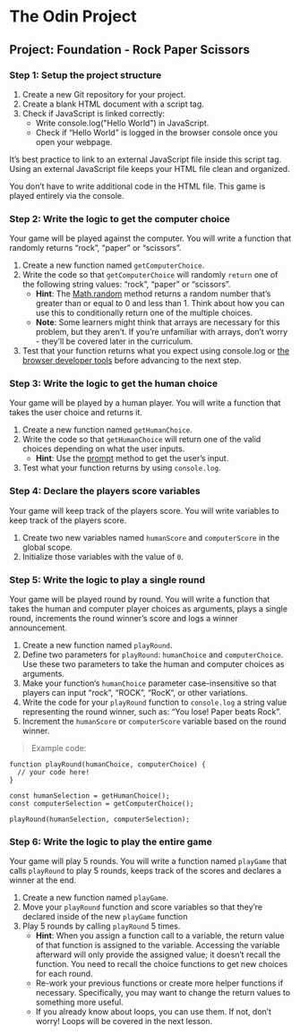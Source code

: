 # The Odin Project

## Project: Foundation - Rock Paper Scissors

### Step 1: Setup the project structure
1. Create a new Git repository for your project.
2. Create a blank HTML document with a script tag.
3. Check if JavaScript is linked correctly:
   - Write console.log("Hello World") in JavaScript.
   - Check if “Hello World” is logged in the browser console once you open your webpage.

It’s best practice to link to an external JavaScript file inside this script tag. Using an external JavaScript file keeps your HTML file clean and organized.

You don’t have to write additional code in the HTML file. This game is played entirely via the console.

### Step 2: Write the logic to get the computer choice
Your game will be played against the computer. You will write a function that randomly returns “rock”, “paper” or “scissors”.

1. Create a new function named `getComputerChoice`.
2. Write the code so that `getComputerChoice` will randomly `return` one of the following string values: “rock”, “paper” or “scissors”.
   - **Hint**: The [Math.random](https://developer.mozilla.org/en-US/docs/Web/JavaScript/Reference/Global_Objects/Math/random) method returns a random number that’s greater than or equal to 0 and less than 1. Think about how you can use this to conditionally return one of the multiple choices.
   - **Note**: Some learners might think that arrays are necessary for this problem, but they aren’t. If you’re unfamiliar with arrays, don’t worry - they’ll be covered later in the curriculum.
3. Test that your function returns what you expect using console.log or [the browser developer tools](https://www.theodinproject.com/lessons/foundations-javascript-developer-tools) before advancing to the next step.

### Step 3: Write the logic to get the human choice
Your game will be played by a human player. You will write a function that takes the user choice and returns it.

1. Create a new function named `getHumanChoice`.
2. Write the code so that `getHumanChoice` will return one of the valid choices depending on what the user inputs.
   - **Hint**: Use the [prompt](https://developer.mozilla.org/en-US/docs/Web/API/Window/prompt) method to get the user’s input.
3. Test what your function returns by using `console.log`.

### Step 4: Declare the players score variables
Your game will keep track of the players score. You will write variables to keep track of the players score.

1. Create two new variables named `humanScore` and `computerScore` in the global scope.
2. Initialize those variables with the value of `0`.

### Step 5: Write the logic to play a single round
Your game will be played round by round. You will write a function that takes the human and computer player choices as arguments, plays a single round, increments the round winner’s score and logs a winner announcement.

1. Create a new function named `playRound`.
2. Define two parameters for `playRound`: `humanChoice` and `computerChoice`. Use these two parameters to take the human and computer choices as arguments.
3. Make your function’s `humanChoice` parameter case-insensitive so that players can input “rock”, “ROCK”, “RocK”, or other variations.
4. Write the code for your `playRound` function to `console.log` a string value representing the round winner, such as: “You lose! Paper beats Rock”.
5. Increment the `humanScore` or `computerScore` variable based on the round winner.

> Example code:
```
function playRound(humanChoice, computerChoice) {
  // your code here!
}

const humanSelection = getHumanChoice();
const computerSelection = getComputerChoice();

playRound(humanSelection, computerSelection);
```

### Step 6: Write the logic to play the entire game
Your game will play 5 rounds. You will write a function named `playGame` that calls `playRound` to play 5 rounds, keeps track of the scores and declares a winner at the end.

1. Create a new function named `playGame`.
2. Move your `playRound` function and score variables so that they’re declared inside of the new `playGame` function
3. Play 5 rounds by calling `playRound` 5 times.
   - **Hint**: When you assign a function call to a variable, the return value of that function is assigned to the variable. Accessing the variable afterward will only provide the assigned value; it doesn’t recall the function. You need to recall the choice functions to get new choices for each round.
   - Re-work your previous functions or create more helper functions if necessary. Specifically, you may want to change the return values to something more useful.
   - If you already know about loops, you can use them. If not, don’t worry! Loops will be covered in the next lesson.
